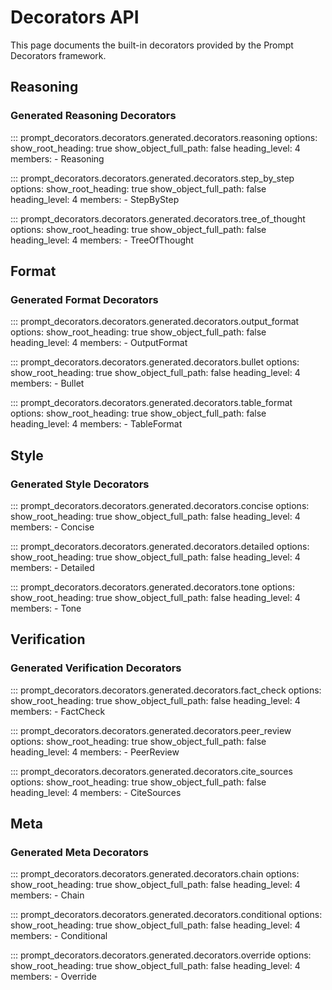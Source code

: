 # Decorators API

This page documents the built-in decorators provided by the Prompt Decorators framework.

## Reasoning

### Generated Reasoning Decorators

::: prompt_decorators.decorators.generated.decorators.reasoning
    options:
      show_root_heading: true
      show_object_full_path: false
      heading_level: 4
      members:
        - Reasoning

::: prompt_decorators.decorators.generated.decorators.step_by_step
    options:
      show_root_heading: true
      show_object_full_path: false
      heading_level: 4
      members:
        - StepByStep

::: prompt_decorators.decorators.generated.decorators.tree_of_thought
    options:
      show_root_heading: true
      show_object_full_path: false
      heading_level: 4
      members:
        - TreeOfThought

## Format

### Generated Format Decorators

::: prompt_decorators.decorators.generated.decorators.output_format
    options:
      show_root_heading: true
      show_object_full_path: false
      heading_level: 4
      members:
        - OutputFormat

::: prompt_decorators.decorators.generated.decorators.bullet
    options:
      show_root_heading: true
      show_object_full_path: false
      heading_level: 4
      members:
        - Bullet

::: prompt_decorators.decorators.generated.decorators.table_format
    options:
      show_root_heading: true
      show_object_full_path: false
      heading_level: 4
      members:
        - TableFormat

## Style

### Generated Style Decorators

::: prompt_decorators.decorators.generated.decorators.concise
    options:
      show_root_heading: true
      show_object_full_path: false
      heading_level: 4
      members:
        - Concise

::: prompt_decorators.decorators.generated.decorators.detailed
    options:
      show_root_heading: true
      show_object_full_path: false
      heading_level: 4
      members:
        - Detailed

::: prompt_decorators.decorators.generated.decorators.tone
    options:
      show_root_heading: true
      show_object_full_path: false
      heading_level: 4
      members:
        - Tone

## Verification

### Generated Verification Decorators

::: prompt_decorators.decorators.generated.decorators.fact_check
    options:
      show_root_heading: true
      show_object_full_path: false
      heading_level: 4
      members:
        - FactCheck

::: prompt_decorators.decorators.generated.decorators.peer_review
    options:
      show_root_heading: true
      show_object_full_path: false
      heading_level: 4
      members:
        - PeerReview

::: prompt_decorators.decorators.generated.decorators.cite_sources
    options:
      show_root_heading: true
      show_object_full_path: false
      heading_level: 4
      members:
        - CiteSources

## Meta

### Generated Meta Decorators

::: prompt_decorators.decorators.generated.decorators.chain
    options:
      show_root_heading: true
      show_object_full_path: false
      heading_level: 4
      members:
        - Chain

::: prompt_decorators.decorators.generated.decorators.conditional
    options:
      show_root_heading: true
      show_object_full_path: false
      heading_level: 4
      members:
        - Conditional

::: prompt_decorators.decorators.generated.decorators.override
    options:
      show_root_heading: true
      show_object_full_path: false
      heading_level: 4
      members:
        - Override
